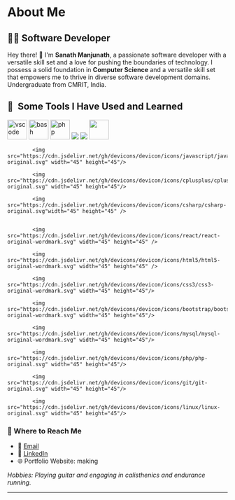 # About Me

## 👨‍💻 Software Developer

Hey there! 👋 I'm <b>Sanath Manjunath</b>, a passionate software developer with a versatile skill set and a love for pushing the boundaries of technology. I possess a solid foundation in <b>Computer Science</b> and a versatile skill set that empowers me to thrive in diverse software development domains. Undergraduate from CMRIT, India.

<h2> 🚀 &nbsp;Some Tools I Have Used and Learned</h2>
<p align="left">
<img src="https://cdn.jsdelivr.net/gh/devicons/devicon/icons/vscode/vscode-original.svg" alt="vscode" width="45" height="45"/>
<img src="https://cdn.jsdelivr.net/gh/devicons/devicon/icons/bash/bash-original.svg" alt="bash" width="45" height="45"/>
<img src="https://cdn.jsdelivr.net/gh/devicons/devicon/icons/php/php-original.svg" alt="php" width="45" height="45"/>
<img src="https://cdn.jsdelivr.net/gh/devicons/devicon/icons/c/c-original.svg" />
<img src="https://cdn.jsdelivr.net/gh/devicons/devicon/icons/python/python-original-wordmark.svg" />
<img src="https://cdn.jsdelivr.net/gh/devicons/devicon/icons/java/java-original-wordmark.svg" width="45" height="45"/>
          
            <img src="https://cdn.jsdelivr.net/gh/devicons/devicon/icons/javascript/javascript-original.svg" width="45" height="45"/>
          
            <img src="https://cdn.jsdelivr.net/gh/devicons/devicon/icons/cplusplus/cplusplus-original.svg" width="45" height="45"/>
  
            <img src="https://cdn.jsdelivr.net/gh/devicons/devicon/icons/csharp/csharp-original.svg"width="45" height="45" />
  
            
            <img src="https://cdn.jsdelivr.net/gh/devicons/devicon/icons/react/react-original-wordmark.svg" width="45" height="45" />
  
            <img src="https://cdn.jsdelivr.net/gh/devicons/devicon/icons/html5/html5-original-wordmark.svg" width="45" height="45" />
  
            <img src="https://cdn.jsdelivr.net/gh/devicons/devicon/icons/css3/css3-original-wordmark.svg" width="45" height="45"/>
  
            <img src="https://cdn.jsdelivr.net/gh/devicons/devicon/icons/bootstrap/bootstrap-original-wordmark.svg" width="45" height="45"/>
  
            <img src="https://cdn.jsdelivr.net/gh/devicons/devicon/icons/mysql/mysql-original-wordmark.svg" width="45" height="45"/>
  
            <img src="https://cdn.jsdelivr.net/gh/devicons/devicon/icons/php/php-original.svg" width="45" height="45"/>
  
            <img src="https://cdn.jsdelivr.net/gh/devicons/devicon/icons/git/git-original.svg" width="45" height="45"/>
  
            <img src="https://cdn.jsdelivr.net/gh/devicons/devicon/icons/linux/linux-original.svg" width="45" height="45"/>
          
</p>

### 📩 Where to Reach Me

- 📧 [Email](mailto:sanathshetty8817@gmail.com)
- 💼 [LinkedIn](https://www.linkedin.com/in/sanath808/)
- 🌐 Portfolio Website: making

*Hobbies: Playing guitar and engaging in calisthenics and endurance running.*

---
